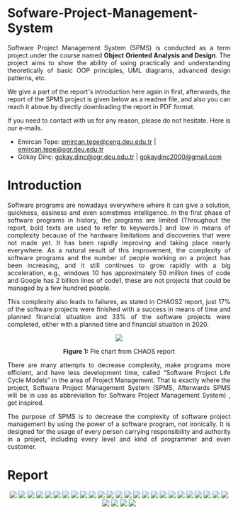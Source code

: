 # Sofware-Project-Management-System

<p align="justify">Software Project Management System (SPMS) is conducted as a term project under the course named <strong>Object Oriented Analysis and Design</strong>.
The project aims to show the ability of  using practically and understanding theoretically of basic OOP principles, UML diagrams, advanced design patterns, etc.

We give a part of the report's introduction here again in first, afterwards, the report of the SPMS project is given below as a readme file, and also you can reach it above by directly downloading the report in PDF format.</p>

If you need to contact with us for any reason, please do not hesitate. Here is our e-mails.
- Emircan Tepe: emircan.tepe@ceng.deu.edu.tr | emircan.tepe@ogr.deu.edu.tr
- Gökay Dinç: gokay.dinc@ogr.deu.edu.tr | gokaydinc2000@gmail.com

# Introduction
<p align="justify">Software programs are nowadays everywhere where it can give a solution, quickness, easiness and even sometimes intelligence. In the first phase of software programs in history, the programs are limited (Throughout the report, bold texts are used to refer to keywords.) and low in means of complexity because of the hardware limitations and discoveries that were not made yet. It has been rapidly improving and taking place nearly everywhere. As a natural result of this improvement, the complexity of software programs and the number of people working on a project has been increasing, and it still continues to grow rapidly with a big acceleration, e.g., windows 10 has approximately 50 million lines of code and Google has 2 billion lines of code1, these are not projects that could be managed by a few hundred people.</p>

<p align="justify">This complexity also leads to failures, as stated in CHAOS2 report, just 17% of the software projects were finished with a success in means of time and planned financial situation and 33% of the software projects were completed, either with a planned time and financial situation in 2020.</p>
<p align="center"><img src="https://user-images.githubusercontent.com/73601642/171600263-28391bb4-6618-449f-8832-de13eb59136e.png"></p>
<p align="center"> <strong>Figure 1:</strong> Pie chart from CHAOS report</p>

<p align="justify">There are many attempts to decrease complexity, make programs more efficient, and have less development time, called “Software Project Life Cycle Models” in the area of Project Management. That is exactly where the project, Software Project Management System (SPMS, Afterwards SPMS will be in use as abbreviation for Software Project Management System) , got inspired.</p>
<p align="justify">The purpose of SPMS is to decrease the complexity of software project management by using the power of a software program, not ironically. It is designed for the usage of every person carrying responsibility and authority in a project, including every level and kind of programmer and even customer.</p>

# Report
<p align="center">
<img src="https://user-images.githubusercontent.com/73601642/171598675-6bcbe365-5b98-4331-a951-86766e9b284f.png">
<img src="https://user-images.githubusercontent.com/73601642/171598258-790db236-91df-4af8-8f29-f425c07406a3.png">
<img src="https://user-images.githubusercontent.com/73601642/171598281-8a42d322-5443-4175-a3bb-7120a36a2f5d.png">
<img src="https://user-images.githubusercontent.com/73601642/171598291-b67db7f1-7156-4cd5-ba2f-dc636f05e9ab.png">
<img src="https://user-images.githubusercontent.com/73601642/171598298-3c0c6500-f481-4afb-9503-415534c5b853.png">
<img src="https://user-images.githubusercontent.com/73601642/171598303-ee35dc50-21b6-4657-9d73-4a96688a573c.png">
<img src="https://user-images.githubusercontent.com/73601642/171598312-cbd20038-3391-43c0-9614-2dc2814109b9.png">

<img src="https://user-images.githubusercontent.com/73601642/171598318-9d4ef2e8-3f0f-400a-adfd-ec52d96425b8.png">
<img src="https://user-images.githubusercontent.com/73601642/171598331-b1a1f7a8-b062-4773-8a3d-c91430e66eac.png">
<img src="https://user-images.githubusercontent.com/73601642/171598337-a9e3da7f-8c46-4236-ba52-b36395028b8e.png">
<img src="https://user-images.githubusercontent.com/73601642/171598350-ad065869-9787-4d9c-8fb8-37953e602092.png">
<img src="https://user-images.githubusercontent.com/73601642/171598356-3817e777-5189-4747-96de-ed2f260d5efa.png">
  
<img src="https://user-images.githubusercontent.com/73601642/171598371-c9933a28-6751-491e-baa7-26397c7618a4.png">
<img src="https://user-images.githubusercontent.com/73601642/171598376-6e3e20e9-024c-4677-bb9a-6dadb7369a24.png">
<img src="https://user-images.githubusercontent.com/73601642/171598384-2f690b98-2446-4947-9214-48a1bd6fedc0.png">

<img src="https://user-images.githubusercontent.com/73601642/171598390-a5ba061d-b378-4ba0-829f-fb4f07359feb.png">
<img src="https://user-images.githubusercontent.com/73601642/171598400-eda46baa-e798-418e-b5c9-c8230c0ebf85.png">
<img src="https://user-images.githubusercontent.com/73601642/171598414-a3c747aa-050e-4dec-a6bc-4f6bd8c6a2ed.png">
<img src="https://user-images.githubusercontent.com/73601642/171598429-20f24a50-4947-4891-8676-11d329ea92d0.png">

<img src="https://user-images.githubusercontent.com/73601642/171598436-e6cf4adc-663b-4602-b2af-5ffa112edadb.png">
<img src="https://user-images.githubusercontent.com/73601642/171598445-b8dbfa11-ebc7-464b-8c2c-fdfa319eec02.png">
<img src="https://user-images.githubusercontent.com/73601642/171598451-38cd2114-46eb-437d-a1c2-120fea8a6a12.png">
<img src="https://user-images.githubusercontent.com/73601642/171598461-cbbd7f2d-a528-491c-b9eb-b21bf2e94a5e.png">

<img src="https://user-images.githubusercontent.com/73601642/171598470-7c2508de-8015-43a7-8157-74002fb21c6f.png">
<img src="https://user-images.githubusercontent.com/73601642/171598475-cabfb96b-a01d-410c-bd49-5f759d3b4e4e.png">
<img src="https://user-images.githubusercontent.com/73601642/171598481-d280c71c-daa9-4828-aff9-fc92cf93aba1.png">
<img src="https://user-images.githubusercontent.com/73601642/171598489-82bcc989-591a-495c-91d8-a4ab0853f990.png">

<img src="https://user-images.githubusercontent.com/73601642/171598509-78f1d06c-00cc-4167-b9d1-ce68c556efb6.png">
<img src="https://user-images.githubusercontent.com/73601642/171598523-3ac6eeb6-d673-45a0-a012-1a18f3a925fa.png">
</p>
